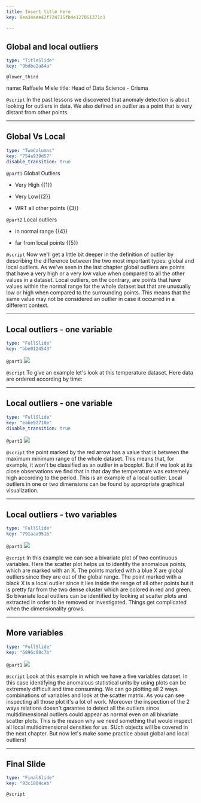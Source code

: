 ```yaml
---
title: Insert title here
key: 8ea34aee42f724715fb4e127061371c3

---
```

## Global and local outliers

```yaml
type: "TitleSlide"
key: "9bdbe2a84a"
```

`@lower_third`

name: Raffaele Miele
title: Head of Data Science - Crisma


`@script`
In the past lessons we discovered that anomaly detection is about looking for outliers in data. We also defined an outlier as a point that is very distant from other points.


---
## Global Vs Local

```yaml
type: "TwoColumns"
key: "754a939d57"
disable_transition: true
```

`@part1`
Global Outliers

- Very High {{1}}

- Very Low{{2}}

- WRT all other points {{3}}


`@part2`
Local outliers

- in normal range {{4}}

- far from local points {{5}}


`@script`
Now we'll get a little bit deeper in the definition of outlier by describing the difference between the two most important types: global and local outliers. 
As we've seen in the last chapter global outliers are points that have a very high or a very low value when compared to all the other values in a dataset. 
Local outliers, on the contrary, are points that have values within the normal range for the whole dataset but that are unusually low or high when compared to the surrounding points.
This means that the same value may not be considered an outlier in case it occurred in a different context.


---
## Local outliers - one variable

```yaml
type: "FullSlide"
key: "bbe0124543"
```

`@part1`
![](https://assets.datacamp.com/production/repositories/3976/datasets/b928709eef331399e258325202345ac50649a300/Slide%203.PNG)


`@script`
To give an example let's look at this temperature dataset. Here data are ordered according by time:


---
## Local outliers - one variable

```yaml
type: "FullSlide"
key: "eabe92718e"
disable_transition: true
```

`@part1`
![](https://assets.datacamp.com/production/repositories/3976/datasets/2cbe00a1b8d71b48bcbdfb75c34fd2880f73243c/Slide%203_2.PNG)


`@script`
the point marked by the red arrow has a value that is between the maximum minimum range of the whole dataset. This means that, for example, it won't be classified as an outlier in a boxplot.
But if we look at its close observations we find that in that day the temperature was extremely high according to the period. This is an example of a local outlier. 
Local outliers in one or two dimensions can be found by appropriate graphical visualization.


---
## Local outliers - two variables

```yaml
type: "FullSlide"
key: "791aaa951b"
```

`@part1`
![](https://assets.datacamp.com/production/repositories/3976/datasets/8875ee09699161b4a36484eebe92f9efea2c3395/Slide%204.png)


`@script`
In this example we can see a bivariate plot of two continuous variables. Here the scatter plot helps us to identify the anomalous points, which are marked with an X. 
The points marked with a blue X are global outliers since they are  out of the global range. 
The point marked with a black X is a local outlier since it lies inside the renge of all other points but it is pretty far from the two dense cluster which are colored in red and green. 
So bivariate local outliers can be identified by looking at scatter plots and extracted in order to be removed or investigated. 
Things get complicated when the dimensionality grows.


---
## More variables

```yaml
type: "FullSlide"
key: "6896c08c7b"
```

`@part1`
![](https://assets.datacamp.com/production/repositories/3976/datasets/ba2738be6361ae1843ee3bd97e5067d74f0d1c2c/slide%205.png)


`@script`
Look at this example in which we have a five variables dataset. 
In this case identifying the anomalous statistical units by using plots can be extremely difficult and time consuming. We can go plotting all 2 ways combinations of variables and look at the scatter matrix. As you can see inspecting all those plot it's a lot of work. Moreover the inspection of the 2 ways relations doesn't garantee to detect all the outliers since multidimensional outliers could appear as normal even on all bivariate scatter plots. This is the reason why we need something that would inspect all local multidimensional densities for us. SUch objects will be covered in the next chapter. But now let's make some practice about global and local outliers!


---
## Final Slide

```yaml
type: "FinalSlide"
key: "93c1804ceb"
```

`@script`


